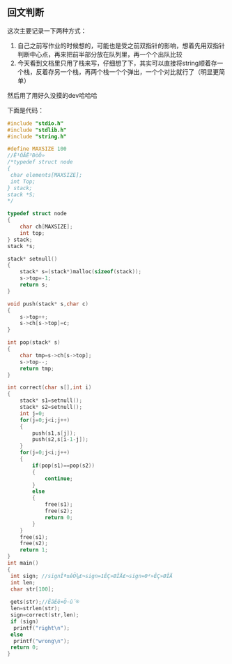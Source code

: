 ## 回文判断
  这次主要记录一下两种方式：  
  1. 自己之前写作业的时候想的，可能也是受之前双指针的影响，想着先用双指针判断中心点，再来把前半部分放在队列里，再一个个出队比较
  2. 今天看到文档里只用了栈来写，仔细想了下，其实可以直接将string顺着存一个栈，反着存另一个栈，再两个栈一个个弹出，一个个对比就行了（明显更简单）

然后用了用好久没摸的dev哈哈哈

下面是代码：

```c++
#include "stdio.h"
#include "stdlib.h"
#include "string.h"

#define MAXSIZE 100
//Ê¹ÓÃË³ÐòÕ»
/*typedef struct node
{
 char elements[MAXSIZE];
 int Top;
} stack;
stack *S;
*/

typedef struct node
{
	char ch[MAXSIZE];
	int top;
} stack;
stack *s;

stack* setnull()
{
	stack* s=(stack*)malloc(sizeof(stack));
	s->top=-1;
	return s;
}

void push(stack* s,char c)
{
	s->top++;
	s->ch[s->top]=c;
}

int pop(stack* s)
{
	char tmp=s->ch[s->top];
	s->top--;
	return tmp;
}

int correct(char s[],int i)
{	
	stack* s1=setnull();
	stack* s2=setnull();
	int j=0;
	for(j=0;j<i;j++)
	{
		push(s1,s[j]);
		push(s2,s[i-1-j]);
	}
	for(j=0;j<i;j++)
	{
		if(pop(s1)==pop(s2))
		{
			continue;
		}
		else
		{
			free(s1);
			free(s2);
			return 0;
		}
	}
	free(s1);
	free(s2);
	return 1;
}
int main()
{
 int sign; //signÎª±êÖ¾£¬sign=1ÊÇ»ØÎÄ£¬sign=0²»ÊÇ»ØÎÄ 
 int len;
 char str[100];
 
 gets(str);//ÊäÈë×Ö·û´® 
 len=strlen(str);
 sign=correct(str,len);
 if (sign)
  printf("right\n");
 else
  printf("wrong\n");
 return 0;
} 
```
